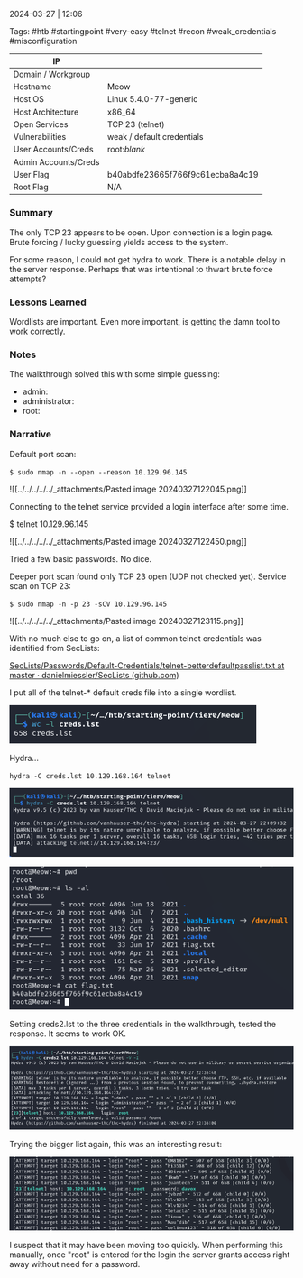 2024-03-27 | 12:06

Tags: #htb #startingpoint #very-easy #telnet #recon #weak_credentials #misconfiguration



| IP                   |                                  |
| -------------------- | -------------------------------- |
| Domain / Workgroup   |                                  |
| Hostname             | Meow                             |
| Host OS              | Linux 5.4.0-77-generic           |
| Host Architecture    | x86_64                           |
| Open Services        | TCP 23 (telnet)                  |
| Vulnerabilities      | weak / default credentials       |
| User Accounts/Creds  | root:$blank$                     |
| Admin Accounts/Creds |                                  |
| User Flag            | b40abdfe23665f766f9c61ecba8a4c19 |
| Root Flag            | N/A                              |

### Summary
The only TCP 23 appears to be open. Upon connection is a login page. Brute forcing / lucky guessing yields access to the system.

For some reason, I could not get hydra to work. There is a notable delay in the server response. Perhaps that was intentional to thwart brute force attempts?

### Lessons Learned
Wordlists are important. Even more important, is getting the damn tool to work correctly.

### Notes
The walkthrough solved this with some simple guessing:
* admin:
* administrator:
* root:

### Narrative
Default port scan:

`$ sudo nmap -n --open --reason 10.129.96.145`

![[../../../../../_attachments/Pasted image 20240327122045.png]]

Connecting to the telnet service provided a login interface after some time.

$ telnet 10.129.96.145

![[../../../../../_attachments/Pasted image 20240327122450.png]]

Tried a few basic passwords. No dice.

Deeper port scan found only TCP 23 open (UDP not checked yet). Service scan on TCP 23:

`$ sudo nmap -n -p 23 -sCV 10.129.96.145`

![[../../../../../_attachments/Pasted image 20240327123115.png]]

With no much else to go on, a list of common telnet credentials was identified from SecLists:

[SecLists/Passwords/Default-Credentials/telnet-betterdefaultpasslist.txt at master · danielmiessler/SecLists (github.com)](https://github.com/danielmiessler/SecLists/blob/master/Passwords/Default-Credentials/telnet-betterdefaultpasslist.txt)

I put all of the telnet-* default creds file into a single wordlist.

![](../../../../../_attachments/Pasted%20image%2020240327220802.png)

Hydra...

`hydra -C creds.lst 10.129.168.164 telnet`

![](../../../../../_attachments/Pasted%20image%2020240327220958.png)



![](../../../../../_attachments/Pasted%20image%2020240327223044.png)

Setting creds2.lst to the three credentials in the walkthrough, tested the response. It seems to work OK.

![](../../../../../_attachments/Pasted%20image%2020240327223701.png)

Trying the bigger list again, this was an interesting result:

![](../../../../../_attachments/Pasted%20image%2020240327224004.png)

I suspect that it may have been moving too quickly. When performing this manually, once "root" is entered for the login the server grants access right away without need for a password.